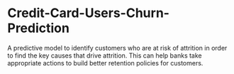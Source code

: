 # Credit-Card-Users-Churn-Prediction
A predictive model to identify customers who are at risk of attrition in order to find the key causes that drive attrition. This can help banks  take appropriate actions to build better retention policies for customers.
